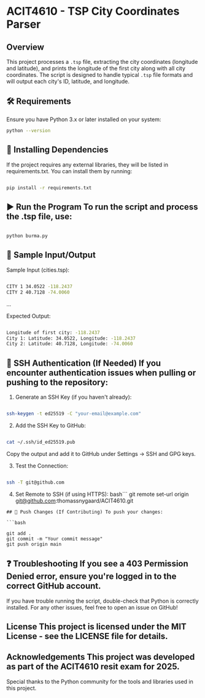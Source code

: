 # ACIT4610 - TSP City Coordinates Parser

## Overview
This project processes a `.tsp` file, extracting the city coordinates (longitude and latitude), and prints the longitude of the first city along with all city coordinates. The script is designed to handle typical `.tsp` file formats and will output each city's ID, latitude, and longitude.

## 🛠 Requirements
Ensure you have Python 3.x or later installed on your system:

```bash
python --version
```
## 📂 Installing Dependencies
If the project requires any external libraries, they will be listed in requirements.txt. You can install them by running:

```bash

pip install -r requirements.txt
```

## ▶️ Run the Program To run the script and process the .tsp file, use:

```bash

python burma.py
```
## 📄 Sample Input/Output

Sample Input (cities.tsp):

```bash

CITY 1 34.0522 -118.2437
CITY 2 40.7128 -74.0060
```
...

Expected Output:

```bash

Longitude of first city: -118.2437
City 1: Latitude: 34.0522, Longitude: -118.2437
City 2: Latitude: 40.7128, Longitude: -74.0060
```
## 🔑 SSH Authentication (If Needed) If you encounter authentication issues when pulling or pushing to the repository:

1. Generate an SSH Key (if you haven't already):
```bash

ssh-keygen -t ed25519 -C "your-email@example.com"
```
2. Add the SSH Key to GitHub:
```bash

cat ~/.ssh/id_ed25519.pub
```
Copy the output and add it to GitHub under Settings → SSH and GPG keys.

3. Test the Connection:
```bash

ssh -T git@github.com
```
4. Set Remote to SSH (if using HTTPS):
bash```
git remote set-url origin git@github.com:thomassnygaard/ACIT4610.git
```
## 🚀 Push Changes (If Contributing) To push your changes:

```bash

git add .
git commit -m "Your commit message"
git push origin main
```
## ❓ Troubleshooting If you see a 403 Permission Denied error, ensure you're logged in to the correct GitHub account.
If you have trouble running the script, double-check that Python is correctly installed.
For any other issues, feel free to open an issue on GitHub!

## License This project is licensed under the MIT License - see the LICENSE file for details.

## Acknowledgements This project was developed as part of the ACIT4610 resit exam for 2025.
Special thanks to the Python community for the tools and libraries used in this project.
